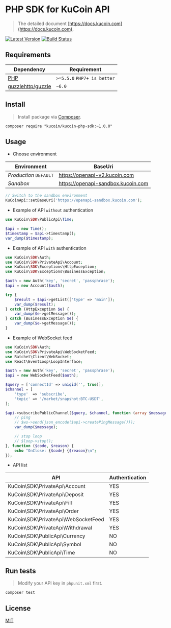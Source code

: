 
# PHP SDK for KuCoin API
> The detailed document [https://docs.kucoin.com](https://docs.kucoin.com).

[![Latest Version](https://img.shields.io/github/release/hhxsv5/kucoin-php-sdk.svg?style=flat-square)](https://github.com/hhxsv5/kucoin-php-sdk/releases)
[![Build Status](https://travis-ci.org/hhxsv5/kucoin-php-sdk.svg?branch=master)](https://travis-ci.org/hhxsv5/kucoin-php-sdk)

## Requirements

| Dependency | Requirement |
| -------- | -------- |
| [PHP](https://secure.php.net/manual/en/install.php) | `>=5.5.0` `PHP7+ is better` |
| [guzzlehttp/guzzle](https://github.com/guzzle/guzzle) | `~6.0` |

## Install
> Install package via [Composer](https://getcomposer.org/).

```shell
composer require "kucoin/kucoin-php-sdk:~1.0.0"
```

## Usage

- Choose environment

| Environment | BaseUri |
| -------- | -------- |
| *Production* `DEFAULT` | https://openapi-v2.kucoin.com |
| *Sandbox* | https://openapi-sandbox.kucoin.com |

```php
// Switch to the sandbox environment
KuCoinApi::setBaseUri('https://openapi-sandbox.kucoin.com');
```

- Example of API `without` authentication

```php
use KuCoin\SDK\PublicApi\Time;

$api = new Time();
$timestamp = $api->timestamp();
var_dump($timestamp);
```

- Example of API `with` authentication

```php
use KuCoin\SDK\Auth;
use KuCoin\SDK\PrivateApi\Account;
use KuCoin\SDK\Exceptions\HttpException;
use KuCoin\SDK\Exceptions\BusinessException;

$auth = new Auth('key', 'secret', 'passphrase');
$api = new Account($auth);

try {
    $result = $api->getList(['type' => 'main']);
    var_dump($result);
} catch (HttpException $e) {
    var_dump($e->getMessage());
} catch (BusinessException $e) {
    var_dump($e->getMessage());
}
```

- Example of WebSocket feed

```php
use KuCoin\SDK\Auth;
use KuCoin\SDK\PrivateApi\WebSocketFeed;
use Ratchet\Client\WebSocket;
use React\EventLoop\LoopInterface;

$auth = new Auth('key', 'secret', 'passphrase');
$api = new WebSocketFeed($auth);

$query = ['connectId' => uniqid('', true)];
$channel = [
    'type'  => 'subscribe',
    'topic' => '/market/snapshot:BTC-USDT',
];

$api->subscribePublicChannel($query, $channel, function (array $message, WebSocket $ws, LoopInterface $loop) use ($api) {
    // ping
    // $ws->send(json_encode($api->createPingMessage()));
    var_dump($message);

    // stop loop
    // $loop->stop();
}, function ($code, $reason) {
    echo "OnClose: {$code} {$reason}\n";
});
```

- API list

| API | Authentication |
| -------- | -------- |
| KuCoin\SDK\PrivateApi\Account | YES |
| KuCoin\SDK\PrivateApi\Deposit | YES |
| KuCoin\SDK\PrivateApi\Fill | YES |
| KuCoin\SDK\PrivateApi\Order | YES |
| KuCoin\SDK\PrivateApi\WebSocketFeed | YES |
| KuCoin\SDK\PrivateApi\Withdrawal | YES |
| KuCoin\SDK\PublicApi\Currency | NO |
| KuCoin\SDK\PublicApi\Symbol | NO |
| KuCoin\SDK\PublicApi\Time | NO |


## Run tests
> Modify your API key in `phpunit.xml` first.

```shell
composer test
```

## License

[MIT](LICENSE)

